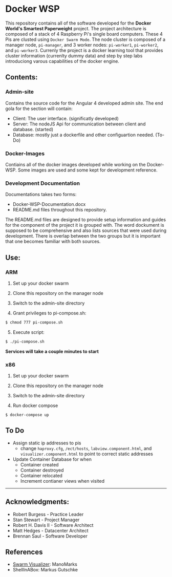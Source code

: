 # Docker WSP
This repository contains all of the software developed for the **Docker World's Smartest Paperweight** project.
The project architecture is composed of a stack of 4 Raspberry Pi's single board computers. These 4 Pis are clusted 
using `Docker Swarm Mode`. The node cluster is composed of a manager node, `pi-manager`, and 3 worker nodes: 
`pi-worker1`, `pi-worker2`, and `pi-worker3`. Currenly the project is a docker learning tool that 
provides cluster information (currenlty dummy data) and step by step labs introduciong varous capabilities 
of the docker engine.

## Contents:

### Admin-site
Contains the source code for the Angular 4 developed admin site. The end gola for the section will contain:
- Client: The user interface. (significatly developed)
- Server: The nodeJS Api for communication between client and database. (started)
- Database: mostly just a dockerfile and other configuartion needed. (To-Do)

### Docker-Images
Contiains all of the docker images developed while working on the Docker-WSP. Some images are used and some kept for
development reference. 

### Development Documentation
Documentations takes two forms:
- Docker-WSP-Documentation.docx
- README.md files throughout this repository. 

The README.md files are designed to provide setup information and guides for the component of the project 
it is grouped with. The word dockument is supposed to be comprehensive and also lists sources that were
used during development. There is overlap between the two groups but it is important that one becomes 
familiar with both sources.

## Use:

### ARM 

1. Set up your docker swarm 

2. Clone this repository on the manager node

3. Switch to the admin-site directory

4. Grant privileges to pi-compose.sh: 
``` bash
$ chmod 777 pi-compose.sh
```

5. Execute script:
``` bash
$ ./pi-compose.sh
```
**Services will take a couple minutes to start**


### x86 

1. Set up your docker swarm 

2. Clone this repository on the manager node

3. Switch to the admin-site directory

4. Run docker compose
```
$ docker-compose up 
```

## To Do
- Assign static ip addresses to pis 
  - change `haproxy.cfg`, `/ect/hosts`, `labview.component.html`, and `visualizer.component.html` to point to correct static addresses 
- Update Container Database for when
  - Container created
  - Container destroyed 
  - Container relocated
  - Increment contianer views when visited 
<hr>

## Acknowledgments:

- Robert Burgess - Practice Leader
- Stan Stewart - Project Manager
- Robert H. Davis II - Software Architect 
- Matt Hedges - Datacenter Architect 
- Brennan Saul - Software Developer 

## References

- [Swarm Visualizer](https://github.com/ManoMarks/docker-swarm-visualizer): ManoMarks
- ShellInABox: Markus Gutschke
